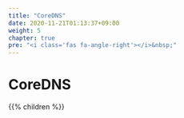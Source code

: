 ```yaml
---
title: "CoreDNS"
date: 2020-11-21T01:13:37+09:00
weight: 5
chapter: true
pre: "<i class='fas fa-angle-right'></i>&nbsp;"
---
```


# CoreDNS

{{% children %}}
